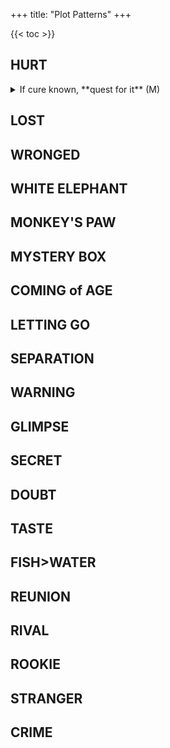 +++
title: "Plot Patterns"
+++

{{< toc >}}

## HURT
<details>
<summary>If cure known, **quest for it** (M)</summary>

- asdf
</details>

## LOST
## WRONGED
## WHITE ELEPHANT
## MONKEY'S PAW
## MYSTERY BOX
## COMING of AGE
## LETTING GO
## SEPARATION
## WARNING
## GLIMPSE
## SECRET
## DOUBT
## TASTE
## FISH>WATER
## REUNION
## RIVAL
## ROOKIE
## STRANGER
## CRIME


